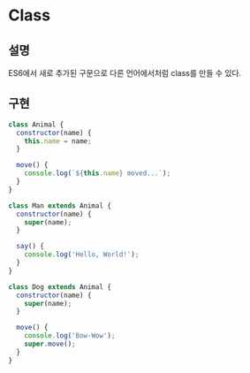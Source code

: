 # Class

## 설명

ES6에서 새로 추가된 구문으로 다른 언어에서처럼 class를 만들 수 있다.

## 구현

``` javascript
class Animal {
  constructor(name) {
    this.name = name;
  }

  move() {
    console.log(`${this.name} moved...`);
  }
}

class Man extends Animal {
  constructor(name) {
    super(name);
  }

  say() {
    console.log('Hello, World!');
  }
}

class Dog extends Animal {
  constructor(name) {
    super(name);
  }

  move() {
    console.log('Bow-Wow');
    super.move();
  }
}
```